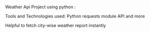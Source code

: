 Weather Api Project using python :

Tools and Technologies used:
Python
requests module
API
and more

Helpful to fetch city-wise weather report instantly
